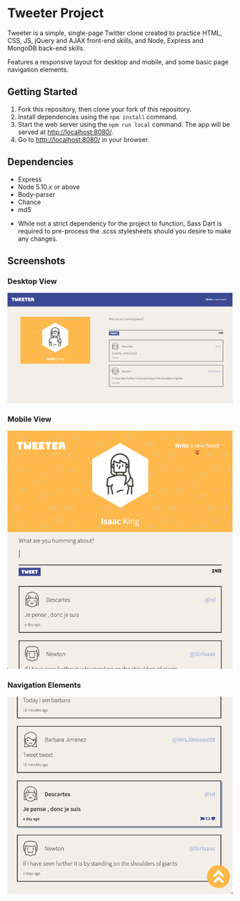 # Tweeter Project

Tweeter is a simple, single-page Twitter clone created to practice HTML, CSS, JS, jQuery and AJAX front-end skills, and  Node, Express and MongoDB back-end skills.

Features a responsive layout for desktop and mobile, and some basic page navigation elements.

## Getting Started

1. Fork this repository, then clone your fork of this repository.
2. Install dependencies using the `npm install` command.
3. Start the web server using the `npm run local` command. The app will be served at <http://localhost:8080/>.
4. Go to <http://localhost:8080/> in your browser.

## Dependencies

- Express
- Node 5.10.x or above
- Body-parser
- Chance
- md5

* While not a strict dependency for the project to function, Sass Dart is required to pre-process the .scss stylesheets should you desire to make any changes.

## Screenshots

### Desktop View
!["Desktop View"](https://github.com/Idrking/tweeter/blob/master/docs/DesktopView.png?raw=true)

### Mobile View
!["Mobile View"](https://github.com/Idrking/tweeter/blob/master/docs/MobileView.png?raw=true)

### Navigation Elements
!["Navigation Elements"](https://github.com/Idrking/tweeter/blob/master/docs/NavElements.png?raw=true)